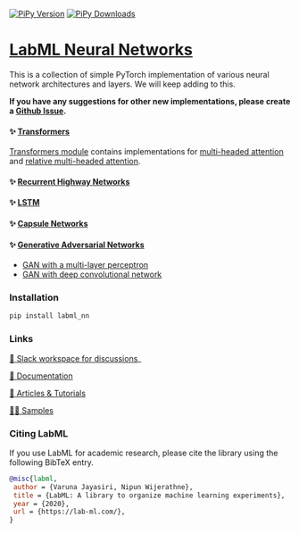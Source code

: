 [![PiPy Version](https://badge.fury.io/py/labml-nn.svg)](https://badge.fury.io/py/labml-nn)
[![PiPy Downloads](https://pepy.tech/badge/labml-nn)](https://pepy.tech/project/labml-nn)

# [LabML Neural Networks](http://lab-ml.com/labml_nn/index.html)

This is a collection of simple PyTorch implementation of various
neural network architectures and layers.
We will keep adding to this.

**If you have any suggestions for other new implementations,
please create a [Github Issue](https://github.com/lab-ml/labml_nn/issues).**

#### ✨ [Transformers](http://lab-ml.com/labml_nn/transformers)

[Transformers module](http://lab-ml.com/labml_nn/transformers)
contains implementations for
[multi-headed attention](http://lab-ml.com/labml_nn/transformers/mha.html)
and
[relative multi-headed attention](http://lab-ml.com/labml_nn/transformers/relative_mha.html>).

#### ✨ [Recurrent Highway Networks](http://lab-ml.com/labml_nn/recurrent_highway_networks)

#### ✨ [LSTM](http://lab-ml.com/labml_nn/lstm)

#### ✨ [Capsule Networks](http://lab-ml.com/labml_nn/capsule_networks/)

#### ✨ [Generative Adversarial Networks](http://lab-ml.com/labml_nn/gan/)
* [GAN with a multi-layer perceptron](http://lab-ml.com/labml_nn/gan/simple_mnist_experiment.html)
* [GAN with deep convolutional network](http://lab-ml.com/labml_nn/gan/dcgan.html)

### Installation

```bash
pip install labml_nn
```

### Links

[💬 Slack workspace for discussions](https://join.slack.com/t/labforml/shared_invite/zt-egj9zvq9-Dl3hhZqobexgT7aVKnD14g/)_

[📗 Documentation](http://lab-ml.com)

[📑 Articles & Tutorials](https://medium.com/@labml/)

[👨‍🏫 Samples](https://github.com/lab-ml/samples)


### Citing LabML

If you use LabML for academic research, please cite the library using the following BibTeX entry.

```bibtex
@misc{labml,
 author = {Varuna Jayasiri, Nipun Wijerathne},
 title = {LabML: A library to organize machine learning experiments},
 year = {2020},
 url = {https://lab-ml.com/},
}
```